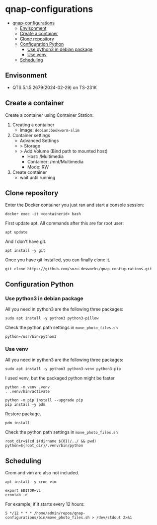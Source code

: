 # qnap-configurations

- [qnap-configurations](#qnap-configurations)
  - [Envisonment](#envisonment)
  - [Create a container](#create-a-container)
  - [Clone repository](#clone-repository)
  - [Configuration Python](#configuration-python)
    - [Use python3 in debian package](#use-python3-in-debian-package)
    - [Use venv](#use-venv)
  - [Scheduling](#scheduling)

## Envisonment

- QTS 5.1.5.2679(2024-02-29) on TS-231K

## Create a container

Create a container using Container Station: 

1. Creating a container
   - image: `debian:bookworm-slim`
2. Container settings
   - Advanced Settings
   - \> Storage
   - \> Add Volume (Bind path to mounted host)
     - Host: /Multimedia
     - Container: /mnt/Multimedia
     - Mode: RW
3. Create container 
   - wait until running


## Clone repository

Enter the Docker container you just ran and start a console session:

```shell
docker exec -it <containerid> bash
```

First update apt. All commands after this are for root user:

```shell
apt update 
```

And I don't have git.

```shell
apt install -y git
```

Once you have git installed, you can finally clone it.

```shell
git clone https://github.com/suzu-devworks/qnap-configurations.git
```

## Configuration Python

### Use python3 in debian package 

All you need in python3 are the following three packages:

```shell
sudo apt install -y python3 python3-pillow
```

Check the python path settings in `move_photo_files.sh`

```shell
python=/usr/bin/python3
```

### Use venv

All you need in python3 are the following three packages:

```shell
sudo apt install -y python3 python3-venv python3-pip
```

I used venv, but the packaged python might be faster.

```shell
python -m venv .venv
. .venv/bin/activate

python -m pip install --upgrade pip
pip install -y pdm
```

Restore package.

```shell
pdm install
```

Check the python path settings in `move_photo_files.sh`

```shell
root_dir=$(cd $(dirname ${0})/../ && pwd)
python=${root_dir}/.venv/bin/python
```

## Scheduling

Crom and vim are also not included.

```shell
apt install -y cron vim
```

```shell
export EDITOR=vi
crontab -e
```

For example, if it starts every 12 hours:

```crontab
5 */12 * * * /home/admin/repos/qnap-configurations/bin/move_photo_files.sh > /dev/stdout 2>&1
```
